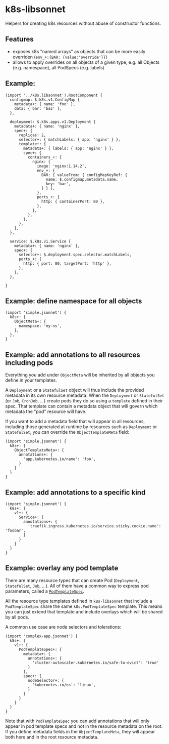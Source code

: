 # k8s-libsonnet
Helpers for creating k8s resources without abuse of constructor functions.

## Features

* exposes k8s "named arrays" as objects that can be more easily overriden (`env_+:{BAR: {value:'override'}}`)
* allows to apply overrides on all objects of a given type, e.g. all Objects (e.g. namespace), all PodSpecs (e.g. labels)

## Example:

```jsonnet
(import '../k8s.libsonnet').RootComponent {
  configmap: $.k8s.v1.ConfigMap {
    metadata+: { name: 'foo' },
    data: { bar: 'baz' },
  },

  deployment: $.k8s.apps.v1.Deployment {
    metadata+: { name: 'nginx' },
    spec+: {
      replicas: 2,
      selector+: { matchLabels: { app: 'nginx' } },
      template+: {
        metadata+: { labels: { app: 'nginx' } },
        spec+: {
          containers_+: {
            nginx: {
              image: 'nginx:1.14.2',
              env_+: {
                BAR: { valueFrom: { configMapKeyRef: {
                  name: $.configmap.metadata.name,
                  key: 'bar',
                } } },
              },
              ports_+: {
                http: { containerPort: 80 },
              },
            },
          },
        },
      },
    },
  },

  service: $.k8s.v1.Service {
    metadata+: { name: 'nginx' },
    spec+: {
      selector+: $.deployment.spec.selector.matchLabels,
      ports_+: {
        http: { port: 80, targetPort: 'http' },
      },
    },
  },

}
```

## Example: define namespace for all objects

```jsonnet
(import 'simple.jsonnet') {
  k8s+: {
    ObjectMeta+: {
      namespace: 'my-ns',
    },
  },
}
```

## Example: add annotations to all resources including pods

Everything you add under `ObjectMeta` will be inherited by all objects you define in your templates.

A `Deployment` or a `StatefulSet` object will thus include the provided metadata in its own resource metadata.
When the `Deployment` or `StatefulSet` (or `Job`, `CronJob`, ...) create pods they do so using a `template` defined
in their spec. That template can contain a metadata object that will govern which metadata the "pod" resource will have.

If you want to add a metadata field that will appear in all resources, including those generated at runtime by resources such
as `Deployment` or `StatefulSet`, you can override the `ObjectTemplateMeta` field:


```jsonnet
(import 'simple.jsonnet') {
  k8s+: {
    ObjectTemplateMeta+: {
      annotations+: {
        'app.kubernetes.io/name': 'foo',
      }
    }
  }
}
```

## Example: add annotations to a specific kind

```jsonnet
(import 'simple.jsonnet') {
  k8s+: {
    v1+: {
      Service+: {
        annotations+: {
          'traefik.ingress.kubernetes.io/service.sticky.cookie.name': 'foobar',
        }
      }
    }
  }
}
```

## Example: overlay any pod template

There are many resource types that can create Pod (`Deployment`, `StatefulSet`, `Job`, ...).
All of them have a common way to express pod parameters, called a [`PodTemplateSpec`](https://kubernetes.io/docs/reference/generated/kubernetes-api/v1.28/#podtemplatespec-v1-core).

All the resource type templates defined in `k8s-libsonnet` that include a `PodTemplateSpec` share the same `k8s.PodTemplateSpec` template.
This means you can just extend that template and include overlays which will be shared by all pods.

A common use case are node selectors and tolerations:

```jsonnet
(import 'complex-app.jsonnet') {
  k8s+: {
    v1+: {
      PodTemplateSpec+: {
        metadata+: {
          annotations+: {
            'cluster-autoscaler.kubernetes.io/safe-to-evict': 'true'
          }
        },
        spec+: {
          nodeSelector+: {
            'kubernetes.io/os': 'linux',
          }
        }
      }
    }
  }
}
```

Note that with `PodTemplateSpec` you can add annotations that will only appear in pod template specs and not in the resource metadata on the root.
If you define metadata fields in the `ObjectTemplateMeta`, they will appear both here and in the root resource metadata.

